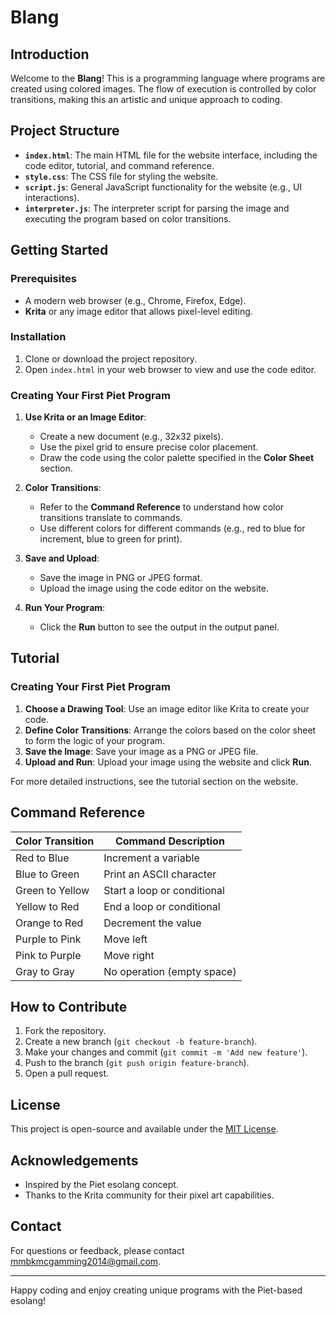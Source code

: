 # Blang

## Introduction
Welcome to the **Blang**! This is a programming language where programs are created using colored images. The flow of execution is controlled by color transitions, making this an artistic and unique approach to coding.

## Project Structure
- **`index.html`**: The main HTML file for the website interface, including the code editor, tutorial, and command reference.
- **`style.css`**: The CSS file for styling the website.
- **`script.js`**: General JavaScript functionality for the website (e.g., UI interactions).
- **`interpreter.js`**: The interpreter script for parsing the image and executing the program based on color transitions.

## Getting Started
### Prerequisites
- A modern web browser (e.g., Chrome, Firefox, Edge).
- **Krita** or any image editor that allows pixel-level editing.

### Installation
1. Clone or download the project repository.
2. Open `index.html` in your web browser to view and use the code editor.

### Creating Your First Piet Program
1. **Use Krita or an Image Editor**:
   - Create a new document (e.g., 32x32 pixels).
   - Use the pixel grid to ensure precise color placement.
   - Draw the code using the color palette specified in the **Color Sheet** section.

2. **Color Transitions**:
   - Refer to the **Command Reference** to understand how color transitions translate to commands.
   - Use different colors for different commands (e.g., red to blue for increment, blue to green for print).

3. **Save and Upload**:
   - Save the image in PNG or JPEG format.
   - Upload the image using the code editor on the website.

4. **Run Your Program**:
   - Click the **Run** button to see the output in the output panel.

## Tutorial
### Creating Your First Piet Program
1. **Choose a Drawing Tool**: Use an image editor like Krita to create your code.
2. **Define Color Transitions**: Arrange the colors based on the color sheet to form the logic of your program.
3. **Save the Image**: Save your image as a PNG or JPEG file.
4. **Upload and Run**: Upload your image using the website and click **Run**.

For more detailed instructions, see the tutorial section on the website.

## Command Reference
| Color Transition  | Command Description          |
|-------------------|------------------------------|
| Red to Blue       | Increment a variable         |
| Blue to Green     | Print an ASCII character     |
| Green to Yellow   | Start a loop or conditional  |
| Yellow to Red     | End a loop or conditional    |
| Orange to Red     | Decrement the value          |
| Purple to Pink    | Move left                    |
| Pink to Purple    | Move right                   |
| Gray to Gray      | No operation (empty space)   |

## How to Contribute
1. Fork the repository.
2. Create a new branch (`git checkout -b feature-branch`).
3. Make your changes and commit (`git commit -m 'Add new feature'`).
4. Push to the branch (`git push origin feature-branch`).
5. Open a pull request.

## License
This project is open-source and available under the [MIT License](LICENSE).

## Acknowledgements
- Inspired by the Piet esolang concept.
- Thanks to the Krita community for their pixel art capabilities.

## Contact
For questions or feedback, please contact mmbkmcgamming2014@gmail.com.

---

Happy coding and enjoy creating unique programs with the Piet-based esolang!

